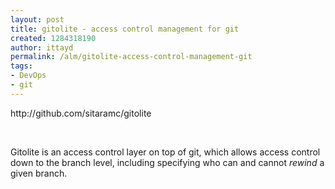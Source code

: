 ```yaml
---
layout: post
title: gitolite - access control management for git
created: 1284318190
author: ittayd
permalink: /alm/gitolite-access-control-management-git
tags:
- DevOps
- git
---
```

<p>http://github.com/sitaramc/gitolite</p>
<p>&nbsp;</p>
<p>Gitolite is an access control layer on top of git, which allows access control down to the branch level, including specifying who can and cannot <em>rewind</em> a given branch.</p>
